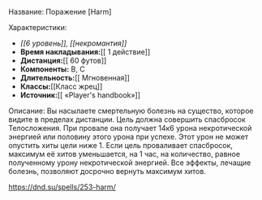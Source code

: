 Название: Поражение \[Harm] 

Характеристики:
- *[[6 уровень]], [[некромантия]]*
- **Время накладывания:**[[ 1 действие]]
- **Дистанция:**[[ 60 футов]]
- **Компоненты:** В, С
- **Длительность:**[[ Мгновенная]]
- **Классы:**[[Класс  жрец]]
- **Источник:**[[ «Player's handbook»]]

Описание:
Вы насылаете смертельную болезнь на существо, которое видите в пределах дистанции. Цель должна совершить спасбросок Телосложения. При провале она получает 14к6 урона некротической энергией или половину этого урона при успехе. Этот урон не может опустить хиты цели ниже 1. Если цель проваливает спасбросок, максимум её хитов уменьшается, на 1 час, на количество, равное полученному урону некротической энергией. Все эффекты, лечащие болезнь, позволяют досрочно вернуть максимум хитов.

https://dnd.su/spells/253-harm/